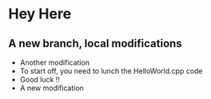 # Hey Here

## A new branch, local modifications
- Another modification
- To start off, you need to lunch the HelloWorld.cpp code
- Good luck !!
- A new modification